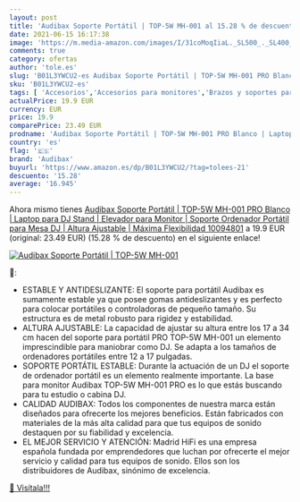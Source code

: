 ```yaml
---
layout: post
title: 'Audibax Soporte Portátil | TOP-5W MH-001 al 15.28 % de descuento'
date: 2021-06-15 16:17:38
image: 'https://m.media-amazon.com/images/I/31coMoqIiaL._SL500_._SL400_.jpg'
comments: true
category: ofertas
author: 'tole.es'
slug: 'B01L3YWCU2-es Audibax Soporte Portátil | TOP-5W MH-001 PRO Blanco |...'
sku: 'B01L3YWCU2-es'
tags: [ 'Accesorios','Accesorios para monitores','Brazos y soportes para monitores','Equipo de DJ y VJ','Informática','Instrumentos musicales','audibax','ordenador', ]
actualPrice: 19.9 EUR
currency: EUR
price: 19.9
comparePrice: 23.49 EUR
prodname: 'Audibax Soporte Portátil | TOP-5W MH-001 PRO Blanco | Laptop para DJ Stand | Elevador para Monitor | Soporte Ordenador Portátil para Mesa DJ | Altura Ajustable | Máxima Flexibilidad  10094801'
country: 'es'
flag: '🇪🇸'
brand: 'Audibax'
buyurl: 'https://www.amazon.es/dp/B01L3YWCU2/?tag=tolees-21'
descuento: '15.28'
average: '16.945'
---
```


Ahora mismo tienes [Audibax Soporte Portátil | TOP-5W MH-001 PRO Blanco | Laptop para DJ Stand | Elevador para Monitor | Soporte Ordenador Portátil para Mesa DJ | Altura Ajustable | Máxima Flexibilidad  10094801](https://www.amazon.es/dp/B01L3YWCU2/?tag=tolees-21) a 19.9 EUR (original: 23.49 EUR) (15.28 %  de descuento) en el siguiente enlace!

[![Audibax Soporte Portátil | TOP-5W MH-001](https://m.media-amazon.com/images/I/31coMoqIiaL._SL500_._SL400_.jpg)](https://www.amazon.es/dp/B01L3YWCU2/?tag=tolees-21)

🔎:

- ESTABLE Y ANTIDESLIZANTE: El soporte para portátil Audibax es sumamente estable ya que posee gomas antideslizantes y es perfecto para colocar portátiles o controladoras de pequeño tamaño. Su estructura es de metal robusto para rigidez y estabilidad.
- ALTURA AJUSTABLE: La capacidad de ajustar su altura entre los 17 a 34 cm hacen del soporte para portátil PRO TOP-5W MH-001 un elemento imprescindible para maniobrar como DJ. Se adapta a los tamaños de ordenadores portátiles entre 12 a 17 pulgadas.
- SOPORTE PORTÁTIL ESTABLE: Durante la actuación de un DJ el soporte de ordenador portátil es un elemento realmente importante. La base para monitor Audibax TOP-5W MH-001 PRO es lo que estás buscando para tu estudio o cabina DJ.
- CALIDAD AUDIBAX: Todos los componentes de nuestra marca están diseñados para ofrecerte los mejores beneficios. Están fabricados con materiales de la más alta calidad para que tus equipos de sonido destaquen por su fiabilidad y excelencia.
- EL MEJOR SERVICIO Y ATENCIÓN: Madrid HiFi es una empresa española fundada por emprendedores que luchan por ofrecerte el mejor servicio y calidad para tus equipos de sonido. Ellos son los distribuidores de Audibax, sinónimo de excelencia.

[🛒 Visítala!!!](https://www.amazon.es/dp/B01L3YWCU2/?tag=tolees-21)
